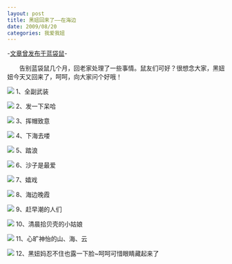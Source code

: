 ```yaml
---
layout: post
title: 黑妞回来了——在海边
date: 2009/08/20
categories: 我爱我妞
---
```


-[文章曾发布于蓝袋鼠](http://landaishu.hi2net.com/home/blog_read.asp?id=4175&blogid=72947)-



　　告别蓝袋鼠几个月，回老家处理了一些事情。鼠友们可好？很想念大家，黑妞妞今天又回来了，呵呵，向大家问个好哦！

![](/heiniuniu_uploads/upload20083/200982004924687.jpg)
1、全副武装

![](/heiniuniu_uploads/upload20083/200982005411435.jpg)
2、发一下呆哈

![](/heiniuniu_uploads/upload20083/200982005630305.jpg)
3、挥帽致意

![](/heiniuniu_uploads/upload20083/20098201846295.jpg)
4、下海去喽

![](/heiniuniu_uploads/upload20083/20098201146250.jpg)
5、踏浪

![](/heiniuniu_uploads/upload20083/20098200582410.jpg)
6、沙子是最爱

![](/heiniuniu_uploads/upload20083/200982011514912.jpg)
7、嬉戏

![](/heiniuniu_uploads/upload20083/200982005910949.jpg)
8、海边晚霞

![](/heiniuniu_uploads/upload20083/200982011810870.jpg)
9、赶早潮的人们

![](/heiniuniu_uploads/upload20083/200982012133490.jpg)
10、清晨拾贝壳的小姑娘

![](/heiniuniu_uploads/upload20083/200982012513124.jpg)
11、心旷神怡的山、海、云

![](/heiniuniu_uploads/upload20083/200982012658421.jpg)
12、黑妞妈忍不住也露一下脸~呵呵可惜眼睛藏起来了